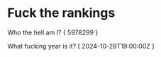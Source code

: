 # Fuck the rankings

Who the hell am I?
{ 5978299 }

What fucking year is it?
[ 2024-10-28T19:00:00Z ]
